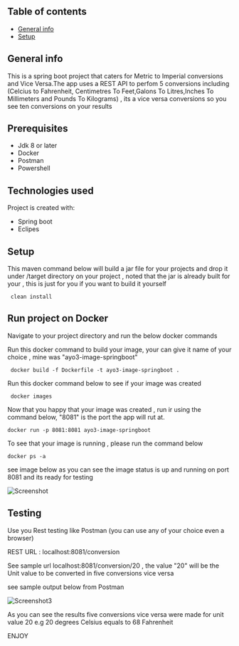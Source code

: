 ## Table of contents
* [General info](#general-info)
* [Setup](#setup)

## General info
This is a spring boot project that caters for Metric to Imperial conversions and Vice Versa.The app uses a REST API to perfom 5 conversions including (Celcius to Fahrenheit, Centimetres To Feet,Galons To Litres,Inches To Millimeters and Pounds To Kilograms) , its a vice versa conversions so you see ten conversions on your results 
	
## Prerequisites
* Jdk 8 or later
* Docker 
* Postman
* Powershell

## Technologies used
Project is created with:
* Spring boot
* Eclipes
	
## Setup

This maven command below will build a jar file for your projects and drop it under /target directory on your project , noted that the jar is already built for your , this is just for you if you want to build it yourself

```
 clean install
```
## Run project on Docker
Navigate to your project directory and run the below docker commands

Run this docker command to build your image, your can give it name of your choice , mine was "ayo3-image-springboot"


```
 docker build -f Dockerfile -t ayo3-image-springboot .
```

Run this docker command below to see if your image was created 

```
 docker images
````

Now that you happy that your image was created , run ir using the command below, "8081" is the port the app will rut at.

```
docker run -p 8081:8081 ayo3-image-springboot
```

To see that your image is running , please run the command below 

```
docker ps -a
```

see image below as you can see the image status is up and running on port 8081 and its ready for testing

![Screenshot](https://user-images.githubusercontent.com/42491525/115149155-146fa680-a063-11eb-8cf4-1fdd890fb806.png)


## Testing

Use you Rest testing like Postman (you can use any of your choice even a browser)

REST URL : localhost:8081/conversion

See sample url  localhost:8081/conversion/20 , the value "20" will be the Unit value to be converted in five conversions vice versa 

see sample output below from Postman

![Screenshot3](https://user-images.githubusercontent.com/42491525/115149562-fe62e580-a064-11eb-8884-f297696e9dcf.png)

As you can see the results five conversions  vice versa were made for unit value 20
e.g 20 degrees Celsius equals to 68 Fahrenheit

ENJOY 


